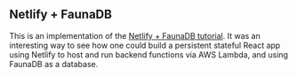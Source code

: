 ## Netlify + FaunaDB

This is an implementation of the [Netlify + FaunaDB tutorial](https://github.com/netlify/netlify-faunadb-example). It was an interesting way to see how one could build a persistent stateful React app using Netlify to host and run backend functions via AWS Lambda, and using FaunaDB as a database.
